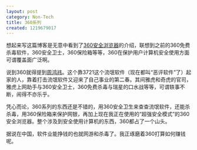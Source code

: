 ```yaml
---
layout: post
category: Non-Tech
title: 360系列
created: 1219679017
---
```

想起来写这篇博客是无意中看到了<a href="http://se.360.cn/">360安全浏览器</a>的介绍，联想到之前的360免费杀毒软件，360安全卫士，360保险箱等等，360在保护用户计算机安全使用方面可谓覆盖面广泛啊。


说到360就得提到<a href="http://www.baidu.com/s?wd=%D6%DC%BA%E8%B5t">周鸿祎</a>。这个靠3721这个流氓软件（现在都叫“恶评软件”了）起家的人，靠着打击流氓软件又迎来了自己事业的第二春。其间雅虎和奇虎的官司，雅虎上网助手与360安全卫士，360免费杀毒与瑞星的口水战等等，可谓轶事不断，闹得不亦乐乎。



凭心而论，360系列的东西还是不错的，用360安全卫生来查查流氓软件，还能杀杀毒，用360保险箱来保护网银，再加上现在我正在使用的“超强安全模式”的360安全浏览器。整个涉及到安全使用计算机的东西，360都占了一个山头。



据说在中国，软件业能挣钱的也就网游和杀毒了。我正琢磨着360打算如何赚钱呢。

